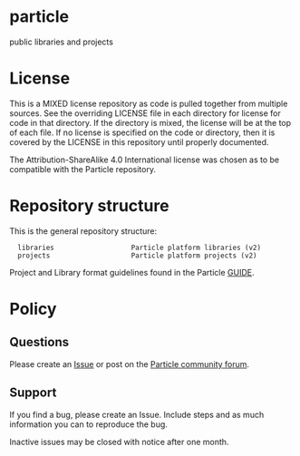# particle
public libraries and projects

# License

This is a MIXED license repository as code is pulled together from multiple sources.  See
the overriding LICENSE file in each directory for license for code in that directory.  If
the directory is mixed, the license will be at the top of each file.   If no license is
specified on the code or directory, then it is covered by the LICENSE in this repository
until properly documented.

The Attribution-ShareAlike 4.0 International license was chosen as to be compatible with
the Particle repository.

# Repository structure

This is the general repository structure:

```
  libraries                   Particle platform libraries (v2)
  projects                    Particle platform projects (v2)
```

Project and Library format guidelines found in the Particle [GUIDE](https://docs.particle.io/guide/tools-and-features/libraries/).

# Policy

## Questions

Please create an [Issue](https://github.com/jr3cermak/particle/issues) or post on the
[Particle community forum](https://community.particle.io/).

## Support

If you find a bug, please create an Issue.  Include steps and as much information
you can to reproduce the bug.  

Inactive issues may be closed with notice after one month.

